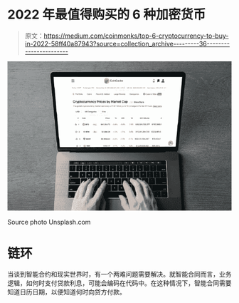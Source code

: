 # 2022 年最值得购买的 6 种加密货币

> 原文：<https://medium.com/coinmonks/top-6-cryptocurrency-to-buy-in-2022-58ff40a87943?source=collection_archive---------36----------------------->

![](img/e66183efdb137b9fc77217d1db0de87e.png)

Source photo Unsplash.com

# 链环

当谈到智能合约和现实世界时，有一个两难问题需要解决。就智能合同而言，业务逻辑，如何时支付贷款利息，可能会编码在代码中。在这种情况下，智能合同需要知道日历日期，以便知道何时向贷方付款。